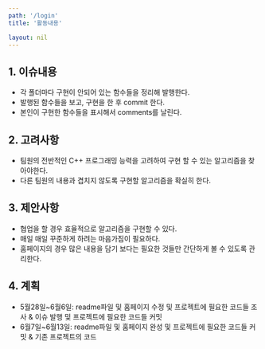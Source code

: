 ```yaml
---
path: '/login'
title: '활동내용'

layout: nil
---
```


## 1. 이슈내용
- 각 폴더마다 구현이 안되어 있는 함수들을 정리해 발행한다.
- 발행된 함수들을 보고, 구현을 한 후 commit 한다.
- 본인이 구현한 함수들을 표시해서 comments를 날린다.

## 2. 고려사항
- 팀원의 전반적인 C++ 프로그래밍 능력을 고려하여 구현 할 수 있는 알고리즘을 찾아야한다.
- 다른 팀원의 내용과 겹치지 않도록 구현할 알고리즘을 확실히 한다.

## 3. 제안사항
- 협업을 할 경우 효율적으로 알고리즘을 구현할 수 있다.
- 매일 매일 꾸준하게 하려는 마음가짐이 필요하다.
- 홈페이지의 경우 많은 내용을 담기 보다는 필요한 것들만 간단하게 볼 수 있도록 관리한다.

## 4. 계획
- 5월28일~6월6일: readme파일 및 홈페이지 수정 및 프로젝트에 필요한 코드들 조사 & 이슈 발행 및 프로젝트에 필요한 코드들 커밋
- 6월7일~6월13일: readme파일 및 홈페이지 완성 및 프로젝트에 필요한 코드들 커밋 & 기존 프로젝트의 코드 
